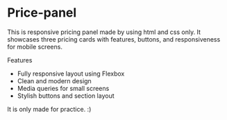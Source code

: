 # Price-panel

This is responsive pricing panel made by using html and css only. It showcases three pricing cards with features, buttons, and responsiveness for mobile screens.

Features
- Fully responsive layout using Flexbox
- Clean and modern design
- Media queries for small screens
- Stylish buttons and section layout

It is only made for practice. :)
